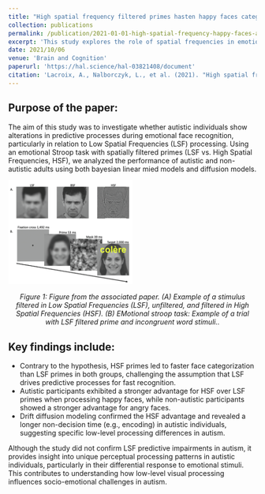 ```yaml
---
title: "High spatial frequency filtered primes hasten happy faces categorization in autistic adults"
collection: publications
permalink: /publication/2021-01-01-high-spatial-frequency-happy-faces-autism
excerpt: 'This study explores the role of spatial frequencies in emotional face recognition in autism. While Low Spatial Frequencies (LSF) typically generate predictions for fast face recognition, autistic individuals may show impairments in this process. The study compared the effects of LSF and High Spatial Frequencies (HSF) primes on the emotional Stroop task in autistic and non-autistic adults. Surprisingly, both groups processed faces faster with HSF primes, with autistic participants showing unique processing patterns for happy versus angry faces. These findings suggest low-level processing differences in autism without corroborating LSF predictive impairments.'
date: 2021/10/06
venue: 'Brain and Cognition'
paperurl: 'https://hal.science/hal-03821408/document'
citation: 'Lacroix, A., Nalborczyk, L., et al. (2021). "High spatial frequency filtered primes hasten happy faces categorization in autistic adults." <i>Brain and Cognition</i>. 155, 105811.'
---
```


## Purpose of the paper:

The aim of this study was to investigate whether autistic individuals show alterations in predictive processes during emotional face recognition, particularly in relation to Low Spatial Frequencies (LSF) processing. 
Using an emotional Stroop task with spatially filtered primes (LSF vs. High Spatial Frequencies, HSF), we analyzed the performance of autistic and non-autistic adults using both bayesian linear mied models and diffusion models.

<img src="./images/FigureStroop.jpg" alt="Légende de l'image" style="width:50%;">

<p style="text-align: center;"><em>Figure 1: Figure from the associated paper. (A) Example of a stimulus filtered in Low Spatial Frequencies (LSF), unfiltered, and filtered in High Spatial Frequencies (HSF). (B) EMotional stroop task: Example of a trial with LSF filtered prime and incongruent word stimuli..</em></p>


## Key findings include:  

- Contrary to the hypothesis, HSF primes led to faster face categorization than LSF primes in both groups, challenging the assumption that LSF drives predictive processes for fast recognition.
- Autistic participants exhibited a stronger advantage for HSF over LSF primes when processing happy faces, while non-autistic participants showed a stronger advantage for angry faces.
- Drift diffusion modeling confirmed the HSF advantage and revealed a longer non-decision time (e.g., encoding) in autistic individuals, suggesting specific low-level processing differences in autism.  

Although the study did not confirm LSF predictive impairments in autism, it provides insight into unique perceptual processing patterns in autistic individuals, particularly in their differential response to emotional stimuli. This contributes to understanding how low-level visual processing influences socio-emotional challenges in autism.






